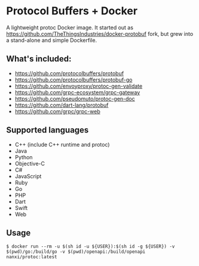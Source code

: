 # Protocol Buffers + Docker

A lightweight protoc Docker image. It started out as https://github.com/TheThingsIndustries/docker-protobuf fork, but grew into a stand-alone and simple Dockerfile.

## What's included:
- https://github.com/protocolbuffers/protobuf
- https://github.com/protocolbuffers/protobuf-go
- https://github.com/envoyproxy/protoc-gen-validate
- https://github.com/grpc-ecosystem/grpc-gateway
- https://github.com/pseudomuto/protoc-gen-doc
- https://github.com/dart-lang/protobuf
- https://github.com/grpc/grpc-web

## Supported languages
- C++ (include C++ runtime and protoc)
- Java
- Python
- Objective-C
- C#
- JavaScript
- Ruby
- Go
- PHP
- Dart
- Swift
- Web

## Usage
```
$ docker run --rm -u $(sh id -u ${USER}):$(sh id -g ${USER}) -v $(pwd)/go:/build/go -v $(pwd)/openapi:/build/openapi nanxi/protoc:latest
```

